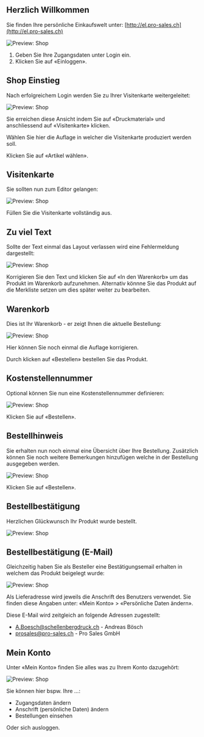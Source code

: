## Herzlich Willkommen

Sie finden Ihre persönliche Einkaufswelt unter: [http://el.pro-sales.ch](http://el.pro-sales.ch)

![Preview: Shop](/img/index.png)

1. Geben Sie Ihre Zugangsdaten unter Login ein.
2. Klicken Sie auf «Einloggen».

## Shop Einstieg

Nach erfolgreichem Login werden Sie zu Ihrer Visitenkarte weitergeleitet:

![Preview: Shop](/img/1.png)

Sie erreichen diese Ansicht indem Sie auf «Druckmaterial» und anschliessend auf «Visitenkarte» klicken.

Wählen Sie hier die Auflage in welcher die Visitenkarte produziert werden soll.

Klicken Sie auf «Artikel wählen».

## Visitenkarte

Sie sollten nun zum Editor gelangen:

![Preview: Shop](/img/editor.png)

Füllen Sie die Visitenkarte vollständig aus.

## Zu viel Text

Sollte der Text einmal das Layout verlassen wird eine Fehlermeldung dargestellt:

![Preview: Shop](/img/error.png)

Korrigieren Sie den Text und klicken Sie auf «In den Warenkorb» um das Produkt im Warenkorb aufzunehmen.
Alternativ könnne Sie das Produkt auf die Merkliste setzen um dies später weiter zu bearbeiten.

## Warenkorb

Dies ist Ihr Warenkorb - er zeigt Ihnen die aktuelle Bestellung:

![Preview: Shop](/img/basket.png)

Hier können Sie noch einmal die Auflage korrigieren.

Durch klicken auf «Bestellen» bestellen Sie das Produkt.

## Kostenstellennummer

Optional können Sie nun eine Kostenstellennummer definieren:

![Preview: Shop](/img/costs.png)

Klicken Sie auf «Bestellen».

## Bestellhinweis

Sie erhalten nun noch einmal eine Übersicht über Ihre Bestellung. Zusätzlich können Sie noch weitere Bemerkungen 
hinzufügen welche in der Bestellung ausgegeben werden.

![Preview: Shop](/img/note.png)

Klicken Sie auf «Bestellen».

## Bestellbestätigung

Herzlichen Glückwunsch Ihr Produkt wurde bestellt.

![Preview: Shop](/img/confirmation.png)

## Bestellbestätigung (E-Mail)

Gleichzeitig haben Sie als Besteller eine Bestätigungsemail erhalten in welchem das Produkt beigelegt wurde:

![Preview: Shop](/img/mail.png)

Als Lieferadresse wird jeweils die Anschrift des Benutzers verwendet. Sie finden diese Angaben unter: «Mein Konto» > «Persönliche Daten ändern».

Diese E-Mail wird zeitgleich an folgende Adressen zugestellt:

- A.Boesch@schellenbergdruck.ch - Andreas Bösch
- prosales@pro-sales.ch - Pro Sales GmbH

## Mein Konto

Unter «Mein Konto» finden Sie alles was zu Ihrem Konto dazugehört:

![Preview: Shop](/img/account.png)

Sie können hier bspw. Ihre ...:

- Zugangsdaten ändern
- Anschrift (persönliche Daten) ändern
- Bestellungen einsehen

Oder sich ausloggen.